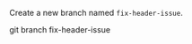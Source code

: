 Create a new branch named `fix-header-issue`.

<codeblock language="html" type="exercise" testMode="fixedInput">
  <code></code>

<solution>
git branch fix-header-issue
</solution>
</codeblock>
